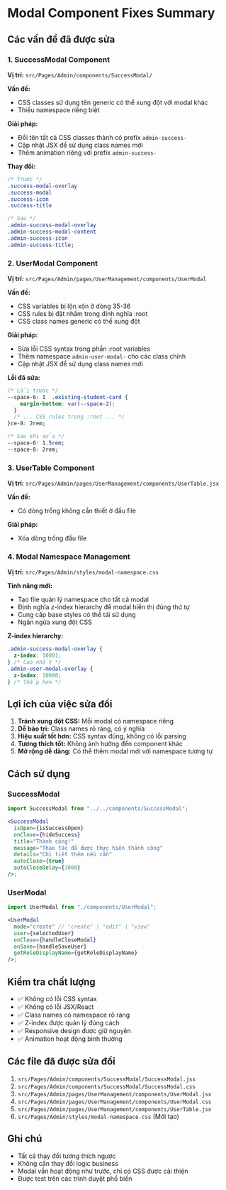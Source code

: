 # Modal Component Fixes Summary

## Các vấn đề đã được sửa

### 1. SuccessModal Component

**Vị trí:** `src/Pages/Admin/components/SuccessModal/`

**Vấn đề:**

- CSS classes sử dụng tên generic có thể xung đột với modal khác
- Thiếu namespace riêng biệt

**Giải pháp:**

- Đổi tên tất cả CSS classes thành có prefix `admin-success-`
- Cập nhật JSX để sử dụng class names mới
- Thêm animation riêng với prefix `admin-success-`

**Thay đổi:**

```css
/* Trước */
.success-modal-overlay
.success-modal
.success-icon
.success-title

/* Sau */
.admin-success-modal-overlay  
.admin-success-modal-content
.admin-success-icon
.admin-success-title;
```

### 2. UserModal Component

**Vị trí:** `src/Pages/Admin/pages/UserManagement/components/UserModal`

**Vấn đề:**

- CSS variables bị lộn xộn ở dòng 35-36
- CSS rules bị đặt nhầm trong định nghĩa :root
- CSS class names generic có thể xung đột

**Giải pháp:**

- Sửa lỗi CSS syntax trong phần :root variables
- Thêm namespace `admin-user-modal-` cho các class chính
- Cập nhật JSX để sử dụng class names mới

**Lỗi đã sửa:**

```css
/* Lỗi trước */
--space-6: 1  .existing-student-card {
    margin-bottom: var(--space-2);
  }
  /* ... CSS rules trong :root ... */
}ce-8: 2rem;

/* Sau khi sửa */
--space-6: 1.5rem;
--space-8: 2rem;
```

### 3. UserTable Component

**Vị trí:** `src/Pages/Admin/pages/UserManagement/components/UserTable.jsx`

**Vấn đề:**

- Có dòng trống không cần thiết ở đầu file

**Giải pháp:**

- Xóa dòng trống đầu file

### 4. Modal Namespace Management

**Vị trí:** `src/Pages/Admin/styles/modal-namespace.css`

**Tính năng mới:**

- Tạo file quản lý namespace cho tất cả modal
- Định nghĩa z-index hierarchy để modal hiển thị đúng thứ tự
- Cung cấp base styles có thể tái sử dụng
- Ngăn ngừa xung đột CSS

**Z-index hierarchy:**

```css
.admin-success-modal-overlay {
  z-index: 10001;
} /* Cao nhất */
.admin-user-modal-overlay {
  z-index: 10000;
} /* Thấp hơn */
```

## Lợi ích của việc sửa đổi

1. **Tránh xung đột CSS:** Mỗi modal có namespace riêng
2. **Dễ bảo trì:** Class names rõ ràng, có ý nghĩa
3. **Hiệu suất tốt hơn:** CSS syntax đúng, không có lỗi parsing
4. **Tương thích tốt:** Không ảnh hưởng đến component khác
5. **Mở rộng dễ dàng:** Có thể thêm modal mới với namespace tương tự

## Cách sử dụng

### SuccessModal

```jsx
import SuccessModal from "../../components/SuccessModal";

<SuccessModal
  isOpen={isSuccessOpen}
  onClose={hideSuccess}
  title="Thành công!"
  message="Thao tác đã được thực hiện thành công"
  details="Chi tiết thêm nếu cần"
  autoClose={true}
  autoCloseDelay={3000}
/>;
```

### UserModal

```jsx
import UserModal from "./components/UserModal";

<UserModal
  mode="create" // "create" | "edit" | "view"
  user={selectedUser}
  onClose={handleCloseModal}
  onSave={handleSaveUser}
  getRoleDisplayName={getRoleDisplayName}
/>;
```

## Kiểm tra chất lượng

- ✅ Không có lỗi CSS syntax
- ✅ Không có lỗi JSX/React
- ✅ Class names có namespace rõ ràng
- ✅ Z-index được quản lý đúng cách
- ✅ Responsive design được giữ nguyên
- ✅ Animation hoạt động bình thường

## Các file đã được sửa đổi

1. `src/Pages/Admin/components/SuccessModal/SuccessModal.jsx`
2. `src/Pages/Admin/components/SuccessModal/SuccessModal.css`
3. `src/Pages/Admin/pages/UserManagement/components/UserModal.jsx`
4. `src/Pages/Admin/pages/UserManagement/components/UserModal.css`
5. `src/Pages/Admin/pages/UserManagement/components/UserTable.jsx`
6. `src/Pages/Admin/styles/modal-namespace.css` (Mới tạo)

## Ghi chú

- Tất cả thay đổi tương thích ngược
- Không cần thay đổi logic business
- Modal vẫn hoạt động như trước, chỉ có CSS được cải thiện
- Được test trên các trình duyệt phổ biến
